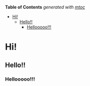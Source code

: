 <!-- START OF TOC !DO NOT EDIT THIS CONTENT MANUALLY-->
**Table of Contents**  *generated with [mtoc](https://github.com/containerscrew/mtoc)*
- [Hi!](#hi!)
  - [Hello!!](#hello!!)
    - [Hellooooo!!!](#hellooooo!!!)
<!-- END OF TOC -->



# Hi!

## Hello!!

### Hellooooo!!!
